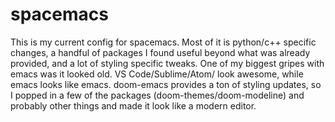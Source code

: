 # spacemacs
This is my current config for spacemacs. Most of it is python/c++ specific changes, a handful of packages I found useful beyond what was already provided, and a lot of styling specific tweaks. One of my biggest gripes with emacs was it looked old. VS Code/Sublime/Atom/<Insert new editor here> look awesome, while emacs looks like emacs. doom-emacs provides a ton of styling updates, so I popped in a few of the packages (doom-themes/doom-modeline) and probably other things and made it look like a modern editor. 
